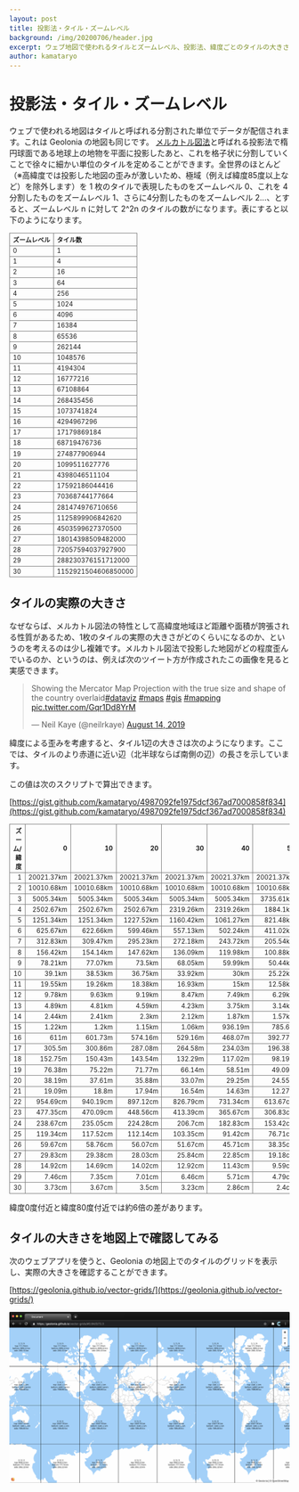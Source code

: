 ```yaml
---
layout: post
title: 投影法・タイル・ズームレベル
background: /img/20200706/header.jpg
excerpt: ウェブ地図で使われるタイルとズームレベル、投影法、緯度ごとのタイルの大きさについて。
author: kamataryo
---
```

<style>
tr, th, td {
  border: 1px solid gray;
}
table {
  font-size: .8em;
}

</style>

# 投影法・タイル・ズームレベル

ウェブで使われる地図はタイルと呼ばれる分割された単位でデータが配信されます。これは Geolonia の地図も同じです。
[メルカトル図法](https://ja.wikipedia.org/wiki/%E3%83%A1%E3%83%AB%E3%82%AB%E3%83%88%E3%83%AB%E5%9B%B3%E6%B3%95)と呼ばれる投影法で楕円球面である地球上の地物を平面に投影したあと、これを格子状に分割していくことで徐々に細かい単位のタイルを定めることができます。全世界のほとんど（※高緯度では投影した地図の歪みが激しいため、極域（例えば緯度85度以上など）を除外します）を 1 枚のタイルで表現したものをズームレベル 0、これを 4 分割したものをズームレベル 1、さらに4分割したものをズームレベル 2...、とすると、ズームレベル n に対して 2^2n のタイルの数がになります。表にすると以下のようになります。

| ズームレベル | タイル数     |
| :- |:- |
|0|1|
|1|4|
|2|16|
|3|64|
|4|256|
|5|1024|
|6|4096|
|7|16384|
|8|65536|
|9|262144|
|10|1048576|
|11|4194304|
|12|16777216|
|13|67108864|
|14|268435456|
|15|1073741824|
|16|4294967296|
|17|17179869184|
|18|68719476736|
|19|274877906944|
|20|1099511627776|
|21|4398046511104|
|22|17592186044416|
|23|70368744177664|
|24|281474976710656|
|25|1125899906842620|
|26|4503599627370500|
|27|18014398509482000|
|28|72057594037927900|
|29|288230376151712000|
|30|1152921504606850000|

## タイルの実際の大きさ

なぜならば、メルカトル図法の特性として高緯度地域ほど距離や面積が誇張される性質があるため、1枚のタイルの実際の大きさがどのくらいになるのか、というのを考えるのは少し複雑です。メルカトル図法で投影した地図がどの程度歪んでいるのか、というのは、例えば次のツイート方が作成されたこの画像を見ると実感できます。

<blockquote class="twitter-tweet"><p lang="en" dir="ltr">Showing the Mercator Map Projection with the true size and shape of the country overlaid<a href="https://twitter.com/hashtag/dataviz?src=hash&amp;ref_src=twsrc%5Etfw">#dataviz</a> <a href="https://twitter.com/hashtag/maps?src=hash&amp;ref_src=twsrc%5Etfw">#maps</a> <a href="https://twitter.com/hashtag/gis?src=hash&amp;ref_src=twsrc%5Etfw">#gis</a> <a href="https://twitter.com/hashtag/mapping?src=hash&amp;ref_src=twsrc%5Etfw">#mapping</a> <a href="https://t.co/Gqr1Dd8YrM">pic.twitter.com/Gqr1Dd8YrM</a></p>&mdash; Neil Kaye (@neilrkaye) <a href="https://twitter.com/neilrkaye/status/1161610119165161473?ref_src=twsrc%5Etfw">August 14, 2019</a></blockquote> <script async src="https://platform.twitter.com/widgets.js" charset="utf-8"></script>

緯度による歪みを考慮すると、タイル1辺の大きさは次のようになります。ここでは、タイルのより赤道に近い辺（北半球ならば南側の辺）の長さを示しています。

この値は次のスクリプトで算出できます。

[https://gist.github.com/kamataryo/4987092fe1975dcf367ad7000858f834](https://gist.github.com/kamataryo/4987092fe1975dcf367ad7000858f834)

|ズーム/緯度|0|10|20|30|40|50|60|70|80|
|-:|-:|-:|-:|-:|-:|-:|-:|-:|-:|
|1|20021.37km|20021.37km|20021.37km|20021.37km|20021.37km|20021.37km|20021.37km|20021.37km|20021.37km|
|2|10010.68km|10010.68km|10010.68km|10010.68km|10010.68km|10010.68km|10010.68km|3641.25km|3641.25km|
|3|5005.34km|5005.34km|5005.34km|5005.34km|5005.34km|3735.61km|3735.61km|1951.55km|917.17km|
|4|2502.67km|2502.67km|2502.67km|2319.26km|2319.26km|1884.1km|1401.35km|992.01km|467.27km|
|5|1251.34km|1251.34km|1227.52km|1160.42km|1061.27km|821.48km|703km|498.03km|234.73km|
|6|625.67km|622.66km|599.46km|557.13km|502.24km|411.02km|323.89km|227.64km|117.5km|
|7|312.83km|309.47km|295.23km|272.18km|243.72km|205.54km|161.98km|108.74km|56km|
|8|156.42km|154.14km|147.62km|136.09km|119.98km|100.88km|79.31km|54.38km|27.33km|
|9|78.21km|77.07km|73.5km|68.05km|59.99km|50.44km|39.24km|26.88km|13.67km|
|10|39.1km|38.53km|36.75km|33.92km|30km|25.22km|19.62km|13.44km|6.79km|
|11|19.55km|19.26km|18.38km|16.93km|15km|12.58km|9.78km|6.7km|3.4km|
|12|9.78km|9.63km|9.19km|8.47km|7.49km|6.29km|4.89km|3.35km|1.7km|
|13|4.89km|4.81km|4.59km|4.23km|3.75km|3.14km|2.44km|1.67km|849.04m|
|14|2.44km|2.41km|2.3km|2.12km|1.87km|1.57km|1.22km|835.98m|424.52m|
|15|1.22km|1.2km|1.15km|1.06km|936.19m|785.6m|611.02m|417.99m|212.22m|
|16|611m|601.73m|574.16m|529.16m|468.07m|392.77m|305.51m|208.98m|106.11m|
|17|305.5m|300.86m|287.08m|264.58m|234.03m|196.38m|152.76m|104.49m|53.05m|
|18|152.75m|150.43m|143.54m|132.29m|117.02m|98.19m|76.38m|52.24m|26.53m|
|19|76.38m|75.22m|71.77m|66.14m|58.51m|49.09m|38.19m|26.12m|13.26m|
|20|38.19m|37.61m|35.88m|33.07m|29.25m|24.55m|19.09m|13.06m|663.12cm|
|21|19.09m|18.8m|17.94m|16.54m|14.63m|12.27m|954.7cm|653.05cm|331.56cm|
|22|954.69cm|940.19cm|897.12cm|826.79cm|731.34cm|613.67cm|477.35cm|326.52cm|165.78cm|
|23|477.35cm|470.09cm|448.56cm|413.39cm|365.67cm|306.83cm|238.67cm|163.26cm|82.89cm|
|24|238.67cm|235.05cm|224.28cm|206.7cm|182.83cm|153.42cm|119.34cm|81.63cm|41.45cm|
|25|119.34cm|117.52cm|112.14cm|103.35cm|91.42cm|76.71cm|59.67cm|40.82cm|20.72cm|
|26|59.67cm|58.76cm|56.07cm|51.67cm|45.71cm|38.35cm|29.83cm|20.41cm|10.36cm|
|27|29.83cm|29.38cm|28.03cm|25.84cm|22.85cm|19.18cm|14.92cm|10.2cm|5.18cm|
|28|14.92cm|14.69cm|14.02cm|12.92cm|11.43cm|9.59cm|7.46cm|5.1cm|2.59cm|
|29|7.46cm|7.35cm|7.01cm|6.46cm|5.71cm|4.79cm|3.73cm|2.55cm|1.3cm|
|30|3.73cm|3.67cm|3.5cm|3.23cm|2.86cm|2.4cm|1.86cm|1.28cm|0.65cm|

緯度0度付近と緯度80度付近では約6倍の差があります。

## タイルの大きさを地図上で確認してみる

次のウェブアプリを使うと、Geolonia の地図上でのタイルのグリッドを表示し、実際の大きさを確認することができます。

[https://geolonia.github.io/vector-grids/](https://geolonia.github.io/vector-grids/)

![Grid app](/img/20200706/grid.png)
